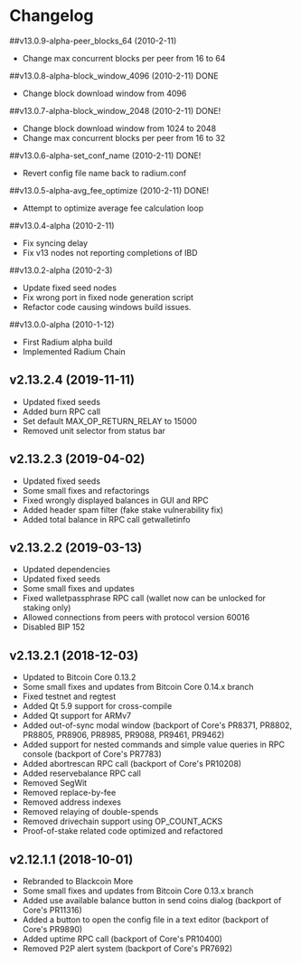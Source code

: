 # Changelog

##v13.0.9-alpha-peer_blocks_64 (2010-2-11)
- Change max concurrent blocks per peer from 16 to 64

##v13.0.8-alpha-block_window_4096 (2010-2-11) DONE
- Change block download window from 4096

##v13.0.7-alpha-block_window_2048 (2010-2-11) DONE!
- Change block download window from 1024 to 2048
- Change max concurrent blocks per peer from 16 to 32

##v13.0.6-alpha-set_conf_name (2010-2-11) DONE!
- Revert config file name back to radium.conf

##v13.0.5-alpha-avg_fee_optimize (2010-2-11) DONE!

- Attempt to optimize average fee calculation loop

##v13.0.4-alpha (2010-2-11)
- Fix syncing delay
- Fix v13 nodes not reporting completions of IBD

##v13.0.2-alpha (2010-2-3)
- Update fixed seed nodes
- Fix wrong port in fixed node generation script
- Refactor code causing windows build issues. 

##v13.0.0-alpha (2010-1-12)
- First Radium alpha build
- Implemented Radium Chain

## v2.13.2.4 (2019-11-11)
- Updated fixed seeds
- Added burn RPC call
- Set default MAX_OP_RETURN_RELAY to 15000
- Removed unit selector from status bar

## v2.13.2.3 (2019-04-02)
- Updated fixed seeds
- Some small fixes and refactorings
- Fixed wrongly displayed balances in GUI and RPC
- Added header spam filter (fake stake vulnerability fix)
- Added total balance in RPC call getwalletinfo

## v2.13.2.2 (2019-03-13)
- Updated dependencies
- Updated fixed seeds
- Some small fixes and updates
- Fixed walletpassphrase RPC call (wallet now can be unlocked for staking only)
- Allowed connections from peers with protocol version 60016
- Disabled BIP 152

## v2.13.2.1 (2018-12-03)

- Updated to Bitcoin Core 0.13.2
- Some small fixes and updates from Bitcoin Core 0.14.x branch
- Fixed testnet and regtest
- Added Qt 5.9 support for cross-compile
- Added Qt support for ARMv7
- Added out-of-sync modal window (backport of Core's PR8371, PR8802, PR8805, PR8906, PR8985, PR9088, PR9461, PR9462)
- Added support for nested commands and simple value queries in RPC console (backport of Core's PR7783)
- Added abortrescan RPC call (backport of Core's PR10208)
- Added reservebalance RPC call
- Removed SegWit
- Removed replace-by-fee
- Removed address indexes
- Removed relaying of double-spends
- Removed drivechain support using OP_COUNT_ACKS
- Proof-of-stake related code optimized and refactored

## v2.12.1.1 (2018-10-01)

- Rebranded to Blackcoin More
- Some small fixes and updates from Bitcoin Core 0.13.x branch
- Added use available balance button in send coins dialog (backport of Core's PR11316)
- Added a button to open the config file in a text editor (backport of Core's PR9890)
- Added uptime RPC call (backport of Core's PR10400)
- Removed P2P alert system (backport of Core's PR7692)
